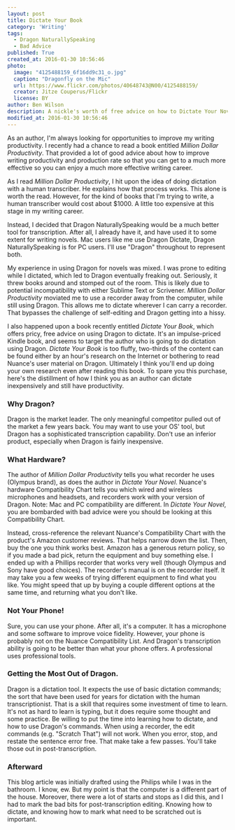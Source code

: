 ```yaml
---
layout: post
title: Dictate Your Book
category: 'Writing'
tags:
  - Dragon NaturallySpeaking
  - Bad Advice
published: True
created_at: 2016-01-30 10:56:46
photo:
  image: "4125488159_6f16dd9c31_o.jpg"
  caption: "Dragonfly on the Mic"
  url: https://www.flickr.com/photos/40648743@N00/4125488159/
  creator: Jitze Couperus/Flickr
  license: BY
author: Ben Wilson
description: A nickle's worth of free advice on how to Dictate Your Novel using Dragon NaturallySpeaking or Dragon Dictate.
modified_at: 2016-01-30 10:56:46
---
```


As an author, I'm always looking for opportunities to improve my writing productivity. I recently had a chance to read a book entitled *Million Dollar Productivity*. That provided a lot of good advice about how to improve writing productivity and production rate so that you can get to a much more effective so you can enjoy a much more effective writing career.

<!-- more -->

As I read *Million Dollar Productivity*, I hit upon the idea of doing dictation with a human transcriber. He explains how that process works. This alone is worth the read. However, for the kind of books that I'm trying to write, a human transcriber would cost about $1000. A little too expensive at this stage in my writing career.

Instead, I decided that Dragon NaturallySpeaking would be a much better tool for transcription. After all, I already have it, and have used it to some extent for writing novels. Mac users like me use Dragon Dictate, Dragon NaturallySpeaking is for PC users. I'll use "Dragon" throughout to represent both.

My experience in using Dragon for novels was mixed. I was prone to editing while I dictated, which led to Dragon eventually freaking out. Seriously, it threw books around and stomped out of the room. This is likely due to potential incompatibility with either Sublime Text or Scrivener. *Million Dollar Productivity* moviated me to use a recorder away from the computer, while still using Dragon. This allows me to dictate wherever I can carry a recorder. That bypasses the challenge of self-editing and Dragon getting into a hissy.

I also happened upon a book recently entitled *Dictate Your Book*, which offers pricy, free advice on using Dragon to dictate. It's an impulse-priced Kindle book, and seems to target the author who is going to do dictation using Dragon. *Dictate Your Book* is too fluffy, two-thirds of the content can be found either by an hour's research on the Internet or bothering to read Nuance's user material on Dragon. Ultimately I think you'll end up doing your own research even after reading this book. To spare you this purchase, here's the distillment of how I think you as an author can dictate inexpensively and still have productivity.

### Why Dragon?

Dragon is the market leader. The only meaningful competitor pulled out of the market a few years back. You may want to use your OS' tool, but Dragon has a sophisticated transcription capability. Don't use an inferior product, especially when Dragon is fairly inexpensive.

### What Hardware?

The author of *Million Dollar Productivity* tells you what recorder he uses (Olympus brand), as does the author in *Dictate Your Novel*. Nuance's hardware Compatibility Chart tells you which wired and wireless microphones and headsets, and recorders work with your version of Dragon. Note: Mac and PC compatibility are different. In *Dictate Your Novel*, you are bombarded with bad advice were you should be looking at this Compatibility Chart.

Instead, cross-reference the relevant Nuance's Compatibility Chart with the product's Amazon customer reviews. That helps narrow down the list. Then, buy the one you think works best. Amazon has a generous return policy, so if you made a bad pick, return the equipment and buy something else. I ended up with a Phillips recorder that works very well (though Olympus and Sony have good choices). The recorder's manual is on the recorder itself. It may take you a few weeks of trying different equipment to find what you like. You might speed that up by buying a couple different options at the same time, and returning what you don't like.

### Not Your Phone!

Sure, you can use your phone. After all, it's a computer. It has a microphone and some software to improve voice fidelity. However, your phone is probably not on the Nuance Compatibility List. And Dragon's transcription ability is going to be better than what your phone offers. A professional uses professional tools.

### Getting the Most Out of Dragon.

Dragon is a dictation tool. It expects the use of basic dictation commands; the sort that have been used for years for dictation with the human transcriptionist. That is a skill that requires some investment of time to learn. It's not as hard to learn is typing, but it does require some thought and some practice. Be willing to put the time into learning how to dictate, and how to use Dragon's commands. When using a recorder, the edit commands (e.g. "Scratch That") will not work. When you error, stop, and restate the sentence error free. That make take a few passes. You'll take those out in post-transcription.

### Afterward

This blog article was initially drafted using the Philips while I was in the bathroom. I know, ew. But my point is that the computer is a different part of the house. Moreover, there were a lot of starts and stops as I did this, and I had to mark the bad bits for post-transcription editing. Knowing how to dictate, and knowing how to mark what need to be scratched out is important.